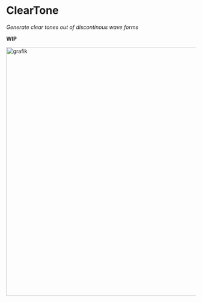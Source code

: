 # ClearTone

*Generate clear tones out of discontinous wave forms*

**WIP**

<img width="663" alt="grafik" src="https://github.com/user-attachments/assets/9c4d26a5-e30c-4741-b214-8177d5ad9e85" />

